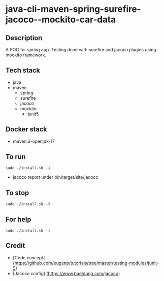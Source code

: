 # java-cli-maven-spring-surefire-jacoco--mockito-car-data

## Description
A POC for spring app. Testing done with surefire
and jacoco plugins using mockito framework.

## Tech stack
- java
- maven
  - spring
  - surefire
  - jacoco
  - mockito
    - junit5

## Docker stack
- maven:3-openjdk-17

## To run
`sudo ./install.sh -u`
- jacoco report under bin/target/site/jacoco

## To stop
`sudo ./install.sh -d`

## For help
`sudo ./install.sh -h`

## Credit
- [Code concept] (https://github.com/eugenp/tutorials/tree/master/testing-modules/junit-5)
- [Jacoco config] (https://www.baeldung.com/jacoco)
